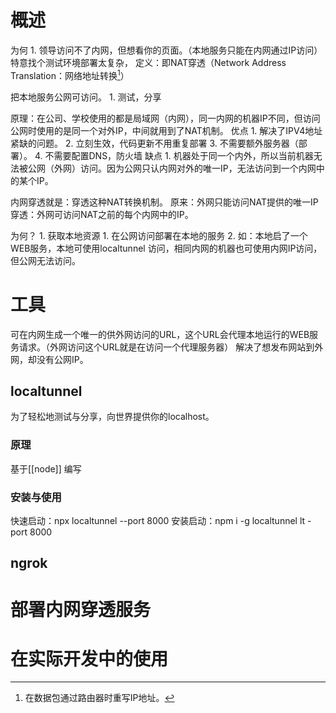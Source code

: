 # 概述
为何
	1. 领导访问不了内网，但想看你的页面。（本地服务只能在内网通过IP访问）特意找个测试环境部署太复杂，
定义：即NAT穿透（Network Address Translation：网络地址转换[^1]）

把本地服务公网可访问。
	1. 测试，分享

原理：在公司、学校使用的都是局域网（内网），同一内网的机器IP不同，但访问公网时使用的是同一个对外IP，中间就用到了NAT机制。
优点
	1. 解决了IPV4地址紧缺的问题。
	2. 立刻生效，代码更新不用重复部署
	3. 不需要额外服务器（部署）。
	4. 不需要配置DNS，防火墙
缺点
	1. 机器处于同一个内外，所以当前机器无法被公网（外网）访问。因为公网只认内网对外的唯一IP，无法访问到一个内网中的某个IP。

内网穿透就是：穿透这种NAT转换机制。
原来：外网只能访问NAT提供的唯一IP
穿透：外网可访问NAT之前的每个内网中的IP。

为何？
	1. 获取本地资源
		1. 在公网访问部署在本地的服务
		2. 如：本地启了一个WEB服务，本地可使用localtunnel 访问，相同内网的机器也可使用内网IP访问，但公网无法访问。
# 工具
可在内网生成一个唯一的供外网访问的URL，这个URL会代理本地运行的WEB服务请求。（外网访问这个URL就是在访问一个代理服务器）
解决了想发布网站到外网，却没有公网IP。
## localtunnel 
为了轻松地测试与分享，向世界提供你的localhost。

### 原理
基于[[node]] 编写
### 安装与使用
快速启动：npx localtunnel --port 8000
安装启动：npm i -g localtunnel 
lt -port 8000
## ngrok
# 部署内网穿透服务
# 在实际开发中的使用


[^1]: 在数据包通过路由器时重写IP地址。